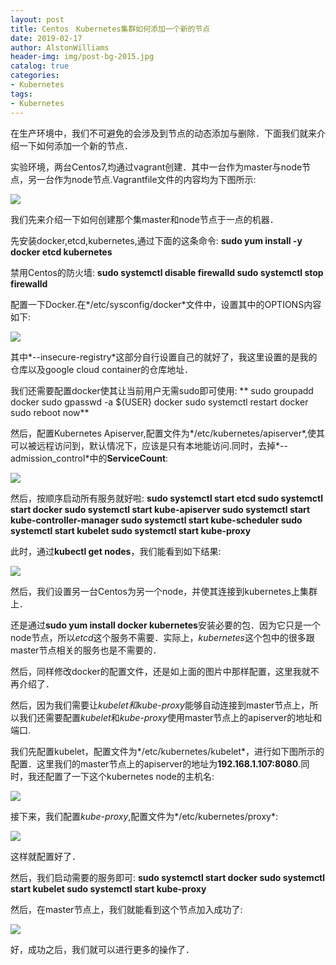 ```yaml
---
layout: post
title: Centos　Kubernetes集群如何添加一个新的节点
date: 2019-02-17
author: AlstonWilliams
header-img: img/post-bg-2015.jpg
catalog: true
categories:
- Kubernetes
tags:
- Kubernetes
---
```

在生产环境中，我们不可避免的会涉及到节点的动态添加与删除．下面我们就来介绍一下如何添加一个新的节点．

实验环境，两台Centos7,均通过vagrant创建．其中一台作为master与node节点，另一台作为node节点.Vagrantfile文件的内容均为下图所示:


![](http://upload-images.jianshu.io/upload_images/4108852-b96ec5633076b7bb.png?imageMogr2/auto-orient/strip%7CimageView2/2/w/1240)


我们先来介绍一下如何创建那个集master和node节点于一点的机器．

先安装docker,etcd,kubernetes,通过下面的这条命令:
**sudo yum install -y docker etcd kubernetes**

禁用Centos的防火墙:
**sudo systemctl disable firewalld
sudo systemctl stop firewalld**

配置一下Docker.在*/etc/sysconfig/docker*文件中，设置其中的OPTIONS内容如下:


![](http://upload-images.jianshu.io/upload_images/4108852-37eb8462fbdef3f8.png?imageMogr2/auto-orient/strip%7CimageView2/2/w/1240)


其中*--insecure-registry*这部分自行设置自己的就好了，我这里设置的是我的仓库以及google cloud container的仓库地址．

我们还需要配置docker使其让当前用户无需sudo即可使用:
** sudo groupadd docker
sudo gpasswd -a ${USER} docker
sudo systemctl restart docker
sudo reboot now**

然后，配置Kubernetes Apiserver,配置文件为*/etc/kubernetes/apiserver*,使其可以被远程访问到，默认情况下，应该是只有本地能访问.同时，去掉*--admission_control*中的**ServiceCount**:


![](http://upload-images.jianshu.io/upload_images/4108852-3369127d27f670ce.png?imageMogr2/auto-orient/strip%7CimageView2/2/w/1240)


然后，按顺序启动所有服务就好啦:
**sudo systemctl start etcd
sudo systemctl start docker
sudo systemctl start kube-apiserver
sudo systemctl start kube-controller-manager
sudo systemctl start kube-scheduler
sudo systemctl start kubelet
sudo systemctl start kube-proxy**

此时，通过**kubectl get nodes**，我们能看到如下结果:


![](http://upload-images.jianshu.io/upload_images/4108852-c01f11b55ea6dadf.png?imageMogr2/auto-orient/strip%7CimageView2/2/w/1240)


然后，我们设置另一台Centos为另一个node，并使其连接到kubernetes上集群上．

还是通过**sudo yum install docker kubernetes**安装必要的包．因为它只是一个node节点，所以*etcd*这个服务不需要．实际上，*kubernetes*这个包中的很多跟master节点相关的服务也是不需要的．

然后，同样修改docker的配置文件，还是如上面的图片中那样配置，这里我就不再介绍了．

然后，因为我们需要让*kubelet和kube-proxy*能够自动连接到master节点上，所以我们还需要配置*kubelet*和*kube-proxy*使用master节点上的apiserver的地址和端口.

我们先配置kubelet，配置文件为*/etc/kubernetes/kubelet*，进行如下图所示的配置．这里我们的master节点上的apiserver的地址为**192.168.1.107:8080**.同时，我还配置了一下这个kubernetes node的主机名:


![](http://upload-images.jianshu.io/upload_images/4108852-9db3763b733f73fd.png?imageMogr2/auto-orient/strip%7CimageView2/2/w/1240)


接下来，我们配置*kube-proxy*,配置文件为*/etc/kubernetes/proxy*:


![](http://upload-images.jianshu.io/upload_images/4108852-0aef417765e5bf2c.png?imageMogr2/auto-orient/strip%7CimageView2/2/w/1240)


这样就配置好了．

然后，我们启动需要的服务即可:
**sudo systemctl start docker
sudo systemctl start kubelet
sudo systemctl start kube-proxy**

然后，在master节点上，我们就能看到这个节点加入成功了:

![](http://upload-images.jianshu.io/upload_images/4108852-4dfec451dc78edb9.png?imageMogr2/auto-orient/strip%7CimageView2/2/w/1240)


好，成功之后，我们就可以进行更多的操作了．
